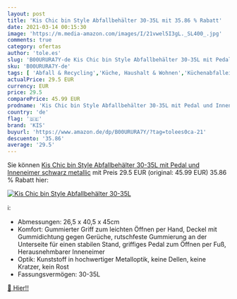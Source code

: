 ```yaml
---
layout: post
title: 'Kis Chic bin Style Abfallbehälter 30-35L mit 35.86 % Rabatt'
date: 2021-03-14 00:15:30
image: 'https://m.media-amazon.com/images/I/21vwel5I3gL._SL400_.jpg'
comments: true
category: ofertas
author: 'tole.es'
slug: 'B00URURA7Y-de Kis Chic bin Style Abfallbehälter 30-35L mit Pedal und...'
sku: 'B00URURA7Y-de'
tags: [ 'Abfall & Recycling','Küche, Haushalt & Wohnen','Küchenabfalleimer','kis', ]
actualPrice: 29.5 EUR
currency: EUR
price: 29.5
comparePrice: 45.99 EUR
prodname: 'Kis Chic bin Style Abfallbehälter 30-35L mit Pedal und Inneneimer  schwarz metallic'
country: 'de'
flag: '🇩🇪'
brand: 'KIS'
buyurl: 'https://www.amazon.de/dp/B00URURA7Y/?tag=tolees0ca-21'
descuento: '35.86'
average: '29.5'
---
```


Sie können [Kis Chic bin Style Abfallbehälter 30-35L mit Pedal und Inneneimer  schwarz metallic](https://www.amazon.de/dp/B00URURA7Y/?tag=tolees0ca-21) mit Preis 29.5 EUR (original: 45.99 EUR) 35.86 % Rabatt hier:

[![Kis Chic bin Style Abfallbehälter 30-35L](https://m.media-amazon.com/images/I/21vwel5I3gL._SL400_.jpg)](https://www.amazon.de/dp/B00URURA7Y/?tag=tolees0ca-21)

ℹ️:

- Abmessungen: 26,5 x 40,5 x 45cm
- Komfort: Gummierter Griff zum leichten Öffnen per Hand, Deckel mit Gummidichtung gegen Gerüche, rutschfeste Gummierung an der Unterseite für einen stabilen Stand, griffiges Pedal zum Öffnen per Fuß, Herausnehmbarer Inneneimer
- Optik: Kunststoff in hochwertiger Metalloptik, keine Dellen, keine Kratzer, kein Rost
- Fassungsvermögen: 30-35L

[🛒 Hier!!](https://www.amazon.de/dp/B00URURA7Y/?tag=tolees0ca-21)
